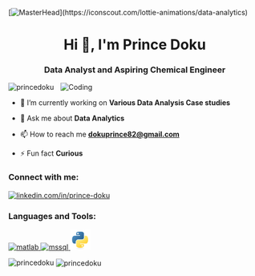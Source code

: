 [![MasterHead](https://1.bp.blogspot.com/-7A4WynwLsM...)](https://iconscout.com/lottie-animations/data-analytics)

<h1 align="center">Hi 👋, I'm Prince Doku</h1>
<h3 align="center">Data Analyst and Aspiring Chemical Engineer</h3>
<img align="right" alt="Coding" width="400" src="https://iconscout.com/lottie-animations/data-analytics">

<p align="left"> <img src="https://komarev.com/ghpvc/?username=princedoku&label=Profile%20views&color=0e75b6&style=flat" alt="princedoku" /> </p>

- 🔭 I’m currently working on **Various Data Analysis Case studies**

- 💬 Ask me about **Data Analytics**

- 📫 How to reach me **dokuprince82@gmail.com**

- ⚡ Fun fact **Curious**

<h3 align="left">Connect with me:</h3>
<p align="left">
<a href="https://linkedin.com/in/linkedin.com/in/prince-doku" target="blank"><img align="center" src="https://raw.githubusercontent.com/rahuldkjain/github-profile-readme-generator/master/src/images/icons/Social/linked-in-alt.svg" alt="linkedin.com/in/prince-doku" height="30" width="40" /></a>
</p>

<h3 align="left">Languages and Tools:</h3>
<p align="left"> <a href="https://www.mathworks.com/" target="_blank" rel="noreferrer"> <img src="https://upload.wikimedia.org/wikipedia/commons/2/21/Matlab_Logo.png" alt="matlab" width="40" height="40"/> </a> <a href="https://www.microsoft.com/en-us/sql-server" target="_blank" rel="noreferrer"> <img src="https://www.svgrepo.com/show/303229/microsoft-sql-server-logo.svg" alt="mssql" width="40" height="40"/> </a> <a href="https://www.python.org" target="_blank" rel="noreferrer"> <img src="https://raw.githubusercontent.com/devicons/devicon/master/icons/python/python-original.svg" alt="python" width="40" height="40"/> </a> </p>

<p><img align="left" src="https://github-readme-stats.vercel.app/api/top-langs?username=princedoku&show_icons=true&locale=en&layout=compact" alt="princedoku" /></p>

<p>&nbsp;<img align="center" src="https://github-readme-stats.vercel.app/api?username=princedoku&show_icons=true&locale=en" alt="princedoku" /></p>
